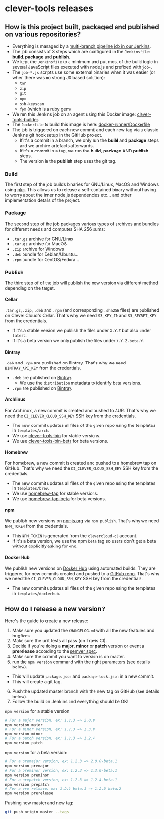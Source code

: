 # clever-tools releases

## How is this project built, packaged and published on various repositories?

* Everything is managed by a [multi-branch pipeline job in our Jenkins](https://ki2zrw1f1h-jenkins.services.clever-cloud.com/blue/organizations/jenkins/clever-tools/activity).
* The job consists of 3 steps which are configured in the `Jenkinsfile`: **build**, **package** and **publish**.
* We kept the `Jenkinsfile` to a minimum and put most of the build logic in several JavaScript files executed with node.js and prefixed with `job-`.
* The `job-*.js` scripts use some external binaries when it was easier (or when there was no strong JS based solution):
  * `tar`
  * `zip`
  * `git`
  * `npm`
  * `ssh-keyscan`
  * `fpm` (which is a ruby gem)
* We run this Jenkins job on an agent using this Docker image: [clever-tools-builder](https://hub.docker.com/r/clevercloud/clever-tools-builder/).
* The `Dockerfile` to build this image is here: [docker-runner/Dockerfile](./docker-runner/Dockerfile)
* The job is triggered on each new commit and each new tag via a classic Jenkins git hook setup in the GitHub project.
  * If it's a commit in a branch, we only run the **build** and **package** steps and we archive artefacts afterwards.
  * If it's a commit in a tag, we run the **build**, **package** AND **publish** steps.
  * The version in the **publish** step uses the git tag.

### Build

The first step of the job builds binaries for GNU/Linux, MacOS and Windows using [pkg](https://github.com/zeit/pkg).
This allows us to release a self-contained binary without having to worry about the inner node.js dependencies etc... and other implementation details of the project. 

### Package

The second step of the job packages various types of archives and bundles for different needs and computes SHA 256 sums:

* `.tar.gz` archive for GNU/Linux
* `.tar.gz` archive for MacOS
* `.zip` archive for Windows
* `.deb` bundle for Debian/Ubuntu...
* `.rpm` bundle for CentOS/Fedora... 

### Publish

The third step of of the job will publish the new version via different method depending on the target.

#### Cellar

`.tar.gz`, `.zip`, `.deb` and `.rpm` (and corresponding `.sha256` files) are published on Clever Cloud's Cellar.
That's why we need `S3_KEY_ID` and `S3_SECRET_KEY` from the credentials.

* If it's a stable version we publish the files under `X.Y.Z` but also under `latest`.
* If it's a beta version we only publish the files under `X.Y.Z-beta.W`.

#### Bintray

`.deb` and `.rpm` are published on Bintray.
That's why we need `BINTRAY_API_KEY` from the credentials.

* `.deb` are published on [Bintray](https://bintray.com/clevercloud/deb).
  * We use the `distribution` metadata to identify beta versions.
* `.rpm` are published on [Bintray](https://bintray.com/clevercloud/rpm).

#### Archlinux

For Archlinux, a new commit is created and pushed to AUR.
That's why we need the `CI_CLEVER_CLOUD_SSH_KEY` SSH key from the credentials.

* The new commit updates all files of the given repo using the templates in `templates/arch`.
* We use [clever-tools-bin](https://aur.archlinux.org/packages/clever-tools-bin/) for stable versions.
* We use [clever-tools-bin-beta](https://aur.archlinux.org/packages/clever-tools-bin-beta/) for beta versions.

#### Homebrew

For homebrew, a new commit is created and pushed to a homebrew tap on GitHub.
That's why we need the `CI_CLEVER_CLOUD_SSH_KEY` SSH key from the credentials.

* The new commit updates all files of the given repo using the templates in `templates/brew`.
* We use [homebrew-tap](https://github.com/CleverCloud/homebrew-tap) for stable versions.
* We use [homebrew-tap-beta](https://github.com/CleverCloud/homebrew-tap-beta) for beta versions.

#### npm

We publish new versions on [npmjs.org](https://www.npmjs.com/package/clever-tools) via `npm publish`.
That's why we need `NPM_TOKEN` from the credentials.

* This `NPM_TOKEN` is generated from the `clevercloud-ci` account.
* If it's a beta version, we use the npm `beta` tag so users don't get a beta without explicitly asking for one.

#### Docker Hub

We publish new versions on [Docker Hub](https://hub.docker.com/r/clevercloud/clever-tools/) using automated builds.
They are triggered for new commits created and pushed to a [GitHub repo](https://github.com/CleverCloud/clever-tools-dockerhub).
That's why we need the `CI_CLEVER_CLOUD_SSH_KEY` SSH key from the credentials.

* The new commit updates all files of the given repo using the templates in `templates/dockerhub`.

## How do I release a new version?

Here's the guide to create a new release:

1. Make sure you updated the `CHANGELOG.md` with all the new features and bugfixes.
2. Make sure the unit tests all pass (on Travis CI).
3. Decide if you're doing a **major**, **minor** or **patch** version or event a **prerelease** according to the [semver spec](https://semver.org/spec/v2.0.0.html).
4. Make sure the commit you want to version is on master.
5. run the `npm version` command with the right parameters (see details below).
  * This will update `package.json` and `package-lock.json` in a new commit.
  * This will create a git tag.
6. Push the updated master branch with the new tag on GitHub (see details below).
7. Follow the build on Jenkins and everything should be OK!

`npm version` for a stable version:

```sh
# For a major version, ex: 1.2.3 => 2.0.0
npm version major
# For a minor version, ex: 1.2.3 => 1.3.0
npm version minor
# For a patch version, ex: 1.2.3 => 1.2.4
npm version patch
```

`npm version` for a beta version:

```sh
# For a premajor version, ex: 1.2.3 => 2.0.0-beta.1
npm version premajor
# For a preminor version, ex: 1.2.3 => 1.3.0-beta.1 
npm version preminor
# For a prepatch version, ex: 1.2.3 => 1.2.4-beta.1
npm version prepatch
# For a pre release, ex: 1.2.3-beta.1 => 1.2.3-beta.2
npm version prerelease
```

Pushing new master and new tag:

```sh
git push origin master --tags
```


